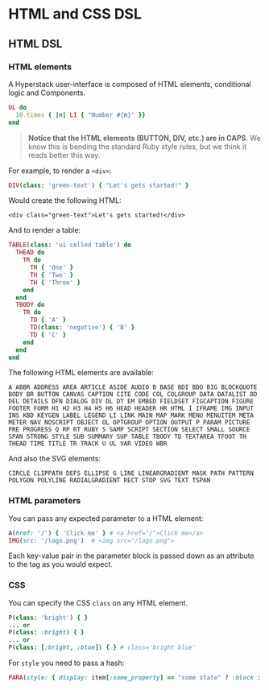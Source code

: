 # HTML and CSS DSL

## HTML DSL

### HTML elements

A Hyperstack user-interface is composed of HTML elements, conditional logic and Components.

```ruby
UL do
  10.times { |n| LI { "Number #{n}" }}
end
```

> **Notice that the HTML elements \(BUTTON, DIV, etc.\) are in CAPS**. We know this is bending the standard Ruby style rules, but we think it reads better this way.

For example, to render a `<div>`:

```ruby
DIV(class: 'green-text') { "Let's gets started!" }
```

Would create the following HTML:

```markup
<div class="green-text">Let's gets started!</div>
```

And to render a table:

```ruby
TABLE(class: 'ui celled table') do
  THEAD do
    TR do
      TH { 'One' }
      TH { 'Two' }
      TH { 'Three' }
    end
  end
  TBODY do
    TR do
      TD { 'A' }
      TD(class: 'negative') { 'B' }
      TD { 'C' }
    end
  end
end
```

The following HTML elements are available:

```markup
A ABBR ADDRESS AREA ARTICLE ASIDE AUDIO B BASE BDI BDO BIG BLOCKQUOTE BODY BR BUTTON CANVAS CAPTION CITE CODE COL COLGROUP DATA DATALIST DD DEL DETAILS DFN DIALOG DIV DL DT EM EMBED FIELDSET FIGCAPTION FIGURE FOOTER FORM H1 H2 H3 H4 H5 H6 HEAD HEADER HR HTML I IFRAME IMG INPUT INS KBD KEYGEN LABEL LEGEND LI LINK MAIN MAP MARK MENU MENUITEM META METER NAV NOSCRIPT OBJECT OL OPTGROUP OPTION OUTPUT P PARAM PICTURE PRE PROGRESS Q RP RT RUBY S SAMP SCRIPT SECTION SELECT SMALL SOURCE SPAN STRONG STYLE SUB SUMMARY SUP TABLE TBODY TD TEXTAREA TFOOT TH THEAD TIME TITLE TR TRACK U UL VAR VIDEO WBR
```

And also the SVG elements:

```markup
CIRCLE CLIPPATH DEFS ELLIPSE G LINE LINEARGRADIENT MASK PATH PATTERN POLYGON POLYLINE RADIALGRADIENT RECT STOP SVG TEXT TSPAN
```

### HTML parameters

You can pass any expected parameter to a HTML element:

```ruby
A(href: '/') { 'Click me' } # <a href="/">Click me</a>
IMG(src: '/logo.png')  # <img src="/logo.png">
```

Each key-value pair in the parameter block is passed down as an attribute to the tag as you would expect.

### CSS

You can specify the CSS `class` on any HTML element.

```ruby
P(class: 'bright') { }
... or
P(class: :bright) { }
... or
P(class: [:bright, :blue]) { } # class='bright blue'
```

For `style` you need to pass a hash:

```ruby
PARA(style: { display: item[:some_property] == "some state" ? :block : :none })
```